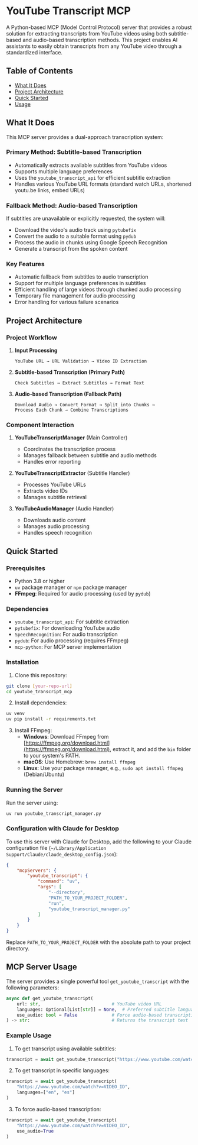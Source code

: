 # YouTube Transcript MCP

A Python-based MCP (Model Control Protocol) server that provides a robust solution for extracting transcripts from YouTube videos using both subtitle-based and audio-based transcription methods. This project enables AI assistants to easily obtain transcripts from any YouTube video through a standardized interface.

## Table of Contents
* [What It Does](#what-it-does)
* [Project Architecture](#project-architecture)
* [Quick Started](#quick-started)
* [Usage](#usage)

## What It Does

This MCP server provides a dual-approach transcription system:

### Primary Method: Subtitle-based Transcription
- Automatically extracts available subtitles from YouTube videos
- Supports multiple language preferences
- Uses the `youtube_transcript_api` for efficient subtitle extraction
- Handles various YouTube URL formats (standard watch URLs, shortened youtu.be links, embed URLs)

### Fallback Method: Audio-based Transcription
If subtitles are unavailable or explicitly requested, the system will:
- Download the video's audio track using `pytubefix`
- Convert the audio to a suitable format using `pydub`
- Process the audio in chunks using Google Speech Recognition
- Generate a transcript from the spoken content

### Key Features
- Automatic fallback from subtitles to audio transcription
- Support for multiple language preferences in subtitles
- Efficient handling of large videos through chunked audio processing
- Temporary file management for audio processing
- Error handling for various failure scenarios

## Project Architecture

### Project Workflow

1. **Input Processing**
   ```
   YouTube URL → URL Validation → Video ID Extraction
   ```

2. **Subtitle-based Transcription (Primary Path)**
   ```
   Check Subtitles → Extract Subtitles → Format Text
   ```

3. **Audio-based Transcription (Fallback Path)**
   ```
   Download Audio → Convert Format → Split into Chunks → 
   Process Each Chunk → Combine Transcriptions
   ```

### Component Interaction

1. **YouTubeTranscriptManager** (Main Controller)
   - Coordinates the transcription process
   - Manages fallback between subtitle and audio methods
   - Handles error reporting

2. **YouTubeTranscriptExtractor** (Subtitle Handler)
   - Processes YouTube URLs
   - Extracts video IDs
   - Manages subtitle retrieval

3. **YouTubeAudioManager** (Audio Handler)
   - Downloads audio content
   - Manages audio processing
   - Handles speech recognition

## Quick Started

### Prerequisites

- Python 3.8 or higher
- `uv` package manager or `npm` package manager
- **FFmpeg**: Required for audio processing (used by `pydub`)

### Dependencies
- `youtube_transcript_api`: For subtitle extraction
- `pytubefix`: For downloading YouTube audio
- `SpeechRecognition`: For audio transcription
- `pydub`: For audio processing (requires FFmpeg)
- `mcp-python`: For MCP server implementation

### Installation

1. Clone this repository:
```bash
git clone [your-repo-url]
cd youtube_transcript_mcp
```

2. Install dependencies:
```bash
uv venv
uv pip install -r requirements.txt
```

3. Install FFmpeg:
   - **Windows**: Download FFmpeg from [https://ffmpeg.org/download.html](https://ffmpeg.org/download.html), extract it, and add the `bin` folder to your system's PATH.
   - **macOS**: Use Homebrew: `brew install ffmpeg`
   - **Linux**: Use your package manager, e.g., `sudo apt install ffmpeg` (Debian/Ubuntu)

### Running the Server

Run the server using:
```bash
uv run youtube_transcript_manager.py
```

### Configuration with Claude for Desktop

To use this server with Claude for Desktop, add the following to your Claude configuration file (`~/Library/Application Support/Claude/claude_desktop_config.json`):

```json
{
    "mcpServers": {
        "youtube_transcript": {
            "command": "uv",
            "args": [
                "--directory",
                "PATH_TO_YOUR_PROJECT_FOLDER",
                "run",
                "youtube_transcript_manager.py"
            ]
        }
    }
}
```

Replace `PATH_TO_YOUR_PROJECT_FOLDER` with the absolute path to your project directory.

## MCP Server Usage

The server provides a single powerful tool `get_youtube_transcript` with the following parameters:

```python
async def get_youtube_transcript(
    url: str,                           # YouTube video URL
    languages: Optional[List[str]] = None,  # Preferred subtitle languages
    use_audio: bool = False             # Force audio-based transcription
) -> str:                               # Returns the transcript text
```

### Example Usage

1. To get transcript using available subtitles:
```python
transcript = await get_youtube_transcript("https://www.youtube.com/watch?v=VIDEO_ID")
```

2. To get transcript in specific languages:
```python
transcript = await get_youtube_transcript(
    "https://www.youtube.com/watch?v=VIDEO_ID",
    languages=["en", "es"]
)
```

3. To force audio-based transcription:
```python
transcript = await get_youtube_transcript(
    "https://www.youtube.com/watch?v=VIDEO_ID",
    use_audio=True
)
```

